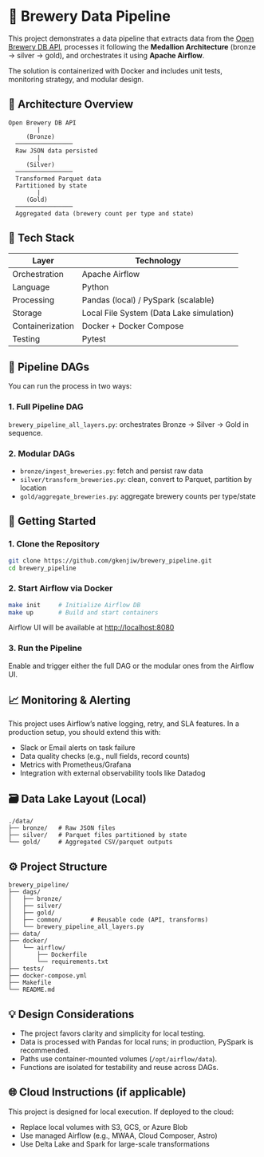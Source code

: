 
# 🍺 Brewery Data Pipeline

This project demonstrates a data pipeline that extracts data from the [Open Brewery DB API](https://www.openbrewerydb.org/), processes it following the **Medallion Architecture** (bronze → silver → gold), and orchestrates it using **Apache Airflow**.

The solution is containerized with Docker and includes unit tests, monitoring strategy, and modular design.

## 📐 Architecture Overview

```
Open Brewery DB API
        |
     (Bronze)
  ────────────────
  Raw JSON data persisted
        |
     (Silver)
  ────────────────
  Transformed Parquet data
  Partitioned by state
        |
     (Gold)
  ────────────────
  Aggregated data (brewery count per type and state)
```

## 🧰 Tech Stack

| Layer        | Technology      |
|--------------|-----------------|
| Orchestration | Apache Airflow |
| Language      | Python          |
| Processing    | Pandas (local) / PySpark (scalable) |
| Storage       | Local File System (Data Lake simulation) |
| Containerization | Docker + Docker Compose |
| Testing       | Pytest         |

## 🧪 Pipeline DAGs

You can run the process in two ways:

### 1. Full Pipeline DAG
`brewery_pipeline_all_layers.py`: orchestrates Bronze → Silver → Gold in sequence.

### 2. Modular DAGs
- `bronze/ingest_breweries.py`: fetch and persist raw data
- `silver/transform_breweries.py`: clean, convert to Parquet, partition by location
- `gold/aggregate_breweries.py`: aggregate brewery counts per type/state

## 🚀 Getting Started

### 1. Clone the Repository

```bash
git clone https://github.com/gkenjiw/brewery_pipeline.git
cd brewery_pipeline
```

### 2. Start Airflow via Docker

```bash
make init     # Initialize Airflow DB
make up       # Build and start containers
```

Airflow UI will be available at [http://localhost:8080](http://localhost:8080)

### 3. Run the Pipeline

Enable and trigger either the full DAG or the modular ones from the Airflow UI.

## 📈 Monitoring & Alerting

This project uses Airflow’s native logging, retry, and SLA features. In a production setup, you should extend this with:

- Slack or Email alerts on task failure
- Data quality checks (e.g., null fields, record counts)
- Metrics with Prometheus/Grafana
- Integration with external observability tools like Datadog

## 🗃️ Data Lake Layout (Local)

```
./data/
├── bronze/   # Raw JSON files
├── silver/   # Parquet files partitioned by state
└── gold/     # Aggregated CSV/parquet outputs
```

## ⚙️ Project Structure

```
brewery_pipeline/
├── dags/
│   ├── bronze/
│   ├── silver/
│   ├── gold/
│   ├── common/        # Reusable code (API, transforms)
│   └── brewery_pipeline_all_layers.py
├── data/
├── docker/
│   └── airflow/
│       ├── Dockerfile
│       └── requirements.txt
├── tests/
├── docker-compose.yml
├── Makefile
└── README.md
```

## 💡 Design Considerations

- The project favors clarity and simplicity for local testing.
- Data is processed with Pandas for local runs; in production, PySpark is recommended.
- Paths use container-mounted volumes (`/opt/airflow/data`).
- Functions are isolated for testability and reuse across DAGs.

## 🌐 Cloud Instructions (if applicable)

This project is designed for local execution. If deployed to the cloud:

- Replace local volumes with S3, GCS, or Azure Blob
- Use managed Airflow (e.g., MWAA, Cloud Composer, Astro)
- Use Delta Lake and Spark for large-scale transformations
